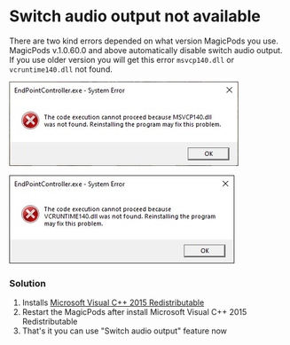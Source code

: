 # Switch audio output not available 

There are two kind errors depended on what version MagicPods you use. MagicPods v.1.0.60.0 and above automatically disable switch audio output. If you use older version you will get this error `msvcp140.dll` or `vcruntime140.dll` not found.


![](media/msvcp140.dll.jpg)

![](media/vcruntime140.dll.jpg)

### Solution

1. Installs [Microsoft Visual C++ 2015 Redistributable](https://www.microsoft.com/en-us/download/details.aspx?id=53840)
2. Restart the MagicPods after install Microsoft Visual C++ 2015 Redistributable
3. That's it you can use "Switch audio output" feature now